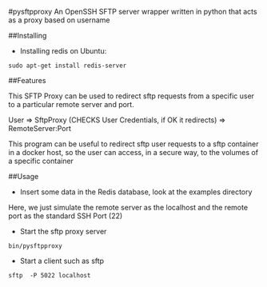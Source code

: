 #pysftpproxy
An OpenSSH SFTP server wrapper written in python that acts as a proxy based on username

##Installing

* Installing redis on Ubuntu: 
```Shell
sudo apt-get install redis-server
```

##Features

This SFTP Proxy can be used to redirect sftp requests from a specific user to a particular remote server and port.

User => SftpProxy (CHECKS User Credentials, if OK it redirects) => RemoteServer:Port

This program can be useful to redirect sftp user requests to a sftp container in a docker host, so the user can access, in a secure way, to the volumes of a specific container

##Usage

* Insert some data in the Redis database, look at the examples directory

Here, we just simulate the remote server as the localhost and the remote port as the standard SSH Port (22)

* Start the sftp proxy server
```Shell
bin/pysftpproxy
```

* Start a client such as sftp
```Shell
sftp  -P 5022 localhost
```
	

